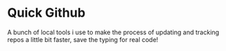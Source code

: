 # Quick Github

A bunch of local tools i use to make the process of updating and tracking repos a little bit faster, save the typing for real code!
